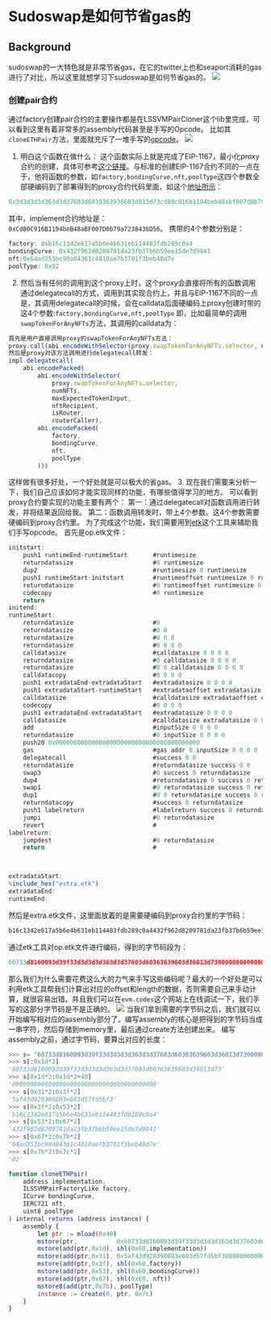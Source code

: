# Sudoswap是如何节省gas的
## Background
sudoswap的一大特色就是非常节省gas，在它的twitter上也和seaport消耗的gas进行了对比，所以这里就想学习下sudoswap是如何节省gas的。
![](2022-09-04-17-24-43.png)
### 创建pair合约
通过factory创建pair合约的主要操作都是在LSSVMPairCloner这个lib里完成，可以看到这里有着非常多的assembly代码甚至是手写的Opcode。
比如其`cloneETHPair`方法，里面就充斥了一堆手写的[opcode](https://github.com/sudoswap/lssvm/blob/c8b228b2a3b51664c433f487fb76db42d3509dd4/src/lib/LSSVMPairCloner.sol#L21-L101)。
![](2022-09-04-17-29-48.png)
1. 明白这个函数在做什么：
这个函数实际上就是完成了EIP-1167，最小化proxy合约的创建，具体可参考[这个链接](https://learnblockchain.cn/article/2663)。与标准的创建EIP-1167合约不同的一点在于，他将函数的参数，如`factory,bondingCurve,nft,poolType`这四个参数全部硬编码到了部署得到的proxy合约代码里面，如这个[地址所示](https://etherscan.io/address/0xb79f94e6f2460d3cb8b8970de4aa873f78589e34#code)：
```js
0x3d3d3d3d363d3d37603d6035363936603d013d73cd80c916b1194beb48abf007d0b79a7238436d565af43d3d93803e603357fd5bf3b16c1342e617a5b6e4b631eb114483fdb289c0a4432f962d8209781da23fb37b6b59ee15de7d984164ad353bc90a04361c4810ae7b3701f3beb48d7e02
```
其中，implement合约地址是：`0xCd80C916B1194beB48aBF007D0b79a7238436D56`。
携带的4个参数分别是：
```js
factory: 0xb16c1342e617a5b6e4b631eb114483fdb289c0a4
bondingCurve: 0x432f962d8209781da23fb37b6b59ee15de7d9841
nft:0x64ad353bc90a04361c4810ae7b3701f3beb48d7e
poolType: 0x02
```
2. 然后当有任何的调用到这个proxy上时，这个proxy会直接将所有的函数调用通过delegatecall的方式，调用到其实现合约上，并且与EIP-1167不同的一点是，其调用delegatecall的时候，会在calldata后面硬编码上proxy创建时带的这4个参数:`factory,bondingCurve,nft,poolType`
即，比如最简单的调用`swapTokenForAnyNFTs`方法，其调用的calldata为：
```js
首先是用户直接调用proxy的swapTokenForAnyNFTs方法：
proxy.call(abi.encodeWithSelector(proxy.swapTokenForAnyNFTs.selector, numNFTs, maxExpectedTokenInput, nftRecipient, isRouter, routerCaller))
然后是proxy对该方法调用进行delegatecall转发：
impl.delegatecall(
    abi.encodePacked(
        abi.encodeWithSelector(
            proxy.swapTokenForAnyNFTs.selector, 
            numNFTs, 
            maxExpectedTokenInput, 
            nftRecipient, 
            isRouter, 
            routerCaller),
        abi.encodePacked(
            factory,
            bondingCurve,
            nft,
            poolType
        )))
```
这样做有很多好处，一个好处就是可以极大的省gas。
3. 现在我们需要来分析一下，我们自己应该如何才能实现同样的功能，有哪些值得学习的地方。
可以看到proxy合约要实现的功能主要有两个：
第一：通过delegatecall对函数调用进行转发，并将结果返回给我。
第二：函数调用转发时，带上4个参数。这4个参数需要硬编码到proxy合约里。
为了完成这个功能，我们需要用到[etk](https://github.com/quilt/etk)这个工具来辅助我们手写opcode。
首先是op.etk文件：
```js
initstart:
    push1 runtimeEnd-runtimeStart       #runtimesize
    returndatasize                      #0 runtimesize
    dup2                                #runtimesize 0 runtimesize
    push1 runtimeStart-initstart        #runtimeoffset runtimesize 0 runtimesize
    returndatasize                      #0 runtimeoffset runtimesize 0 runtimesize
    codecopy                            #0 runtimesize
    return
initend:
runtimeStart:
    returndatasize                      #0
    returndatasize                      #0 0
    returndatasize                      #0 0 0
    returndatasize                      #0 0 0 0
    calldatasize                        #calldatasize 0 0 0 0
    returndatasize                      #0 calldatasize 0 0 0 0
    returndatasize                      #0 0 calldatasize 0 0 0 0
    calldatacopy                        #0 0 0 0 
    push1 extradataEnd-extradataStart   #extradatasize 0 0 0 0
    push1 extradataStart-runtimeStart   #extradataoffset extradatasize 0 0 0 0
    calldatasize                        #calldatasize extradataoffset extradatasize 0 0 0 0
    codecopy                            #0 0 0 0
    push1 extradataEnd-extradataStart   #extradatasize 0 0 0 0
    calldatasize                        #calldatasize extradatasize 0 0  0 0
    add                                 #inputSize 0 0 0 0
    returndatasize                      #0 inputSize 0 0 0 0
    push20 0x0000000000000000000000000000000000000000                       #addr 0 inputSize 0 0 0 0
    gas                                 #gas addr 0 inputSize 0 0 0 0
    delegatecall                        #success 0 0
    returndatasize                      #returndatasize success 0 0
    swap3                               #0 success 0 returndatasize
    dup4                                #returndatasize 0 success 0 returndatasize
    swap1                               #0 returndatasize success 0 returndatasize
    dup1                                #0 0 returndatasize success 0 returndatasize
    returndatacopy                      #success 0 returndatasize
    push1 labelreturn                   #labelreturn success 0 returndatasize
    jumpi                               #0 returndatasize
    revert                              #
labelreturn:    
    jumpdest                            #0 returndatasize
    return                              #



extradataStart:
%include_hex("extra.etk")
extradataEnd:
runtimeEnd:
```
然后是extra.etk文件，这里面放着的是需要硬编码到proxy合约里的字节码：
```js
b16c1342e617a5b6e4b631eb114483fdb289c0a4432f962d8209781da23fb37b6b59ee15de7d984164ad353bc90a04361c4810ae7b3701f3beb48d7e02 
```
通过etk工具对op.etk文件进行编码，得到的字节码段为：
```js
60733d8160093d39f33d3d3d3d363d3d37603d60363639603d36013d7300000000000000000000000000000000000000005af43d928390803e603d57fd5bf3b16c1342e617a5b6e4b631eb114483fdb289c0a4432f962d8209781da23fb37b6b59ee15de7d984164ad353bc90a04361c4810ae7b3701f3beb48d7e02
```
那么我们为什么需要花费这么大的力气来手写这些编码呢？最大的一个好处是可以利用etk工具帮我们计算出对应的offset和length的数据，否则需要自己来手动计算，就很容易出错。并且我们可以在`evm.codes`这个网站上在线调试一下，我们手写的这部分字节码是不是正确的。
![](2022-09-04-19-00-24.png)
当我们拿到需要的字节码之后，我们就可以开始编写相对应的assembly部分了。编写assembly的核心是把得到的字节码当成一串字符，然后存储到memory里，最后通过create方法创建出来。
编写assembly之前，通过字节码，要算出对应的长度：
```python
>>> s= "60733d8160093d39f33d3d3d3d363d3d37603d60363639603d36013d7300000000000000000000000000000000000000005af43d928390803e603d57fd5bf3b16c1342e617a5b6e4b631eb114483fdb289c0a4432f962d8209781da23fb37b6b59ee15de7d984164ad353bc90a04361c4810ae7b3701f3beb48d7e02"
>>> s[:0x1d*2]
'60733d8160093d39f33d3d3d3d363d3d37603d60363639603d36013d73'
>>> s[0x1d*2:0x1d*2+40]
'0000000000000000000000000000000000000000'
>>> s[0x31*2:0x3f*2]
'5af43d928390803e603d57fd5bf3'
>>> s[0x3f*2:0x53*2]
'b16c1342e617a5b6e4b631eb114483fdb289c0a4'
>>> s[0x53*2:0x67*2]
'432f962d8209781da23fb37b6b59ee15de7d9841'
>>> s[0x67*2:0x7b*2]
'64ad353bc90a04361c4810ae7b3701f3beb48d7e'
>>> s[0x7b*2:0x7c*2]
'02'
```
```js
function cloneETHPair(
    address implementation,
    ILSSVMPairFactoryLike factory,
    ICurve bondingCurve,
    IERC721 nft,
    uint8 poolType
) internal returns (address instance) {
    assembly {
        let ptr := mload(0x40)
        mstore(ptr,           0x60733d8160093d39f33d3d3d3d363d3d37603d60363639603d36013d73000000)
        mstore(add(ptr,0x1d), shl(0x60,implementation))
        mstore(add(ptr,0x31), 0x5af43d928390803e603d57fd5bf3000000000000000000000000000000000000)
        mstore(add(ptr,0x3f), shl(0x60,factory))
        mstore(add(ptr,0x53), shl(0x60,bondingCurve))
        mstore(add(ptr,0x67), shl(0x60, nft))
        mstore8(add(ptr,0x7b), poolType)
        instance := create(0, ptr, 0x7c)
    }
}
```